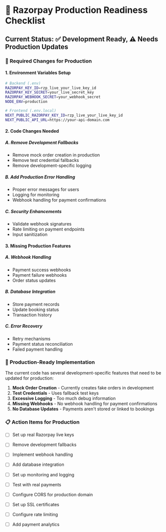 # 🚀 Razorpay Production Readiness Checklist

## Current Status: ✅ Development Ready, ⚠️ Needs Production Updates

### 🔧 **Required Changes for Production**

#### 1. **Environment Variables Setup**
```bash
# Backend (.env)
RAZORPAY_KEY_ID=rzp_live_your_live_key_id
RAZORPAY_KEY_SECRET=your_live_secret_key
RAZORPAY_WEBHOOK_SECRET=your_webhook_secret
NODE_ENV=production

# Frontend (.env.local)
NEXT_PUBLIC_RAZORPAY_KEY_ID=rzp_live_your_live_key_id
NEXT_PUBLIC_API_URL=https://your-api-domain.com
```

#### 2. **Code Changes Needed**

##### A. Remove Development Fallbacks
- Remove mock order creation in production
- Remove test credential fallbacks
- Remove development-specific logging

##### B. Add Production Error Handling
- Proper error messages for users
- Logging for monitoring
- Webhook handling for payment confirmations

##### C. Security Enhancements
- Validate webhook signatures
- Rate limiting on payment endpoints
- Input sanitization

#### 3. **Missing Production Features**

##### A. Webhook Handling
- Payment success webhooks
- Payment failure webhooks
- Order status updates

##### B. Database Integration
- Store payment records
- Update booking status
- Transaction history

##### C. Error Recovery
- Retry mechanisms
- Payment status reconciliation
- Failed payment handling

### 🎯 **Production-Ready Implementation**

The current code has several development-specific features that need to be updated for production:

1. **Mock Order Creation** - Currently creates fake orders in development
2. **Test Credentials** - Uses fallback test keys
3. **Excessive Logging** - Too much debug information
4. **Missing Webhooks** - No webhook handling for payment confirmations
5. **No Database Updates** - Payments aren't stored or linked to bookings

### 📋 **Action Items for Production**

- [ ] Set up real Razorpay live keys
- [ ] Remove development fallbacks
- [ ] Implement webhook handling
- [ ] Add database integration
- [ ] Set up monitoring and logging
- [ ] Test with real payments
- [ ] Configure CORS for production domain
- [ ] Set up SSL certificates
- [ ] Configure rate limiting
- [ ] Add payment analytics











